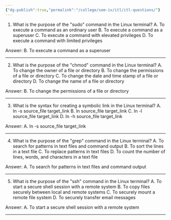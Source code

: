 ```yaml
---
{"dg-publish":true,"permalink":"/college/sem-iv/itl/itl-questions/"}
---
```


1.  What is the purpose of the "sudo" command in the Linux terminal?
   A. To execute a command as an ordinary user 
   B. To execute a command as a superuser 
   C. To execute a command with elevated privileges 
   D. To execute a command with limited privileges

Answer: B. To execute a command as a superuser

___

2.  What is the purpose of the "chmod" command in the Linux terminal? 
   A. To change the owner of a file or directory 
   B. To change the permissions of a file or directory 
   C. To change the date and time stamp of a file or directory 
   D. To change the name of a file or directory

Answer: B. To change the permissions of a file or directory

___

3.  What is the syntax for creating a symbolic link in the Linux terminal? 
   A. ln -s source_file target_link 
   B. ln source_file target_link 
   C. ln -l source_file target_link 
   D. ln -h source_file target_link

Answer: A. ln -s source_file target_link

___

4.  What is the purpose of the "grep" command in the Linux terminal? 
   A. To search for patterns in text files and command output 
   B. To sort the lines in a text file 
   C. To replace patterns in text files 
   D. To count the number of lines, words, and characters in a text file

Answer: A. To search for patterns in text files and command output

___

5.  What is the purpose of the "ssh" command in the Linux terminal? 
   A. To start a secure shell session with a remote system 
   B. To copy files securely between local and remote systems 
   C. To securely mount a remote file system 
   D. To securely transfer email messages

Answer: A. To start a secure shell session with a remote system

___
